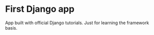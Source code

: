 # First Django app

App built with official Django tutorials. Just for learning the framework basis.
